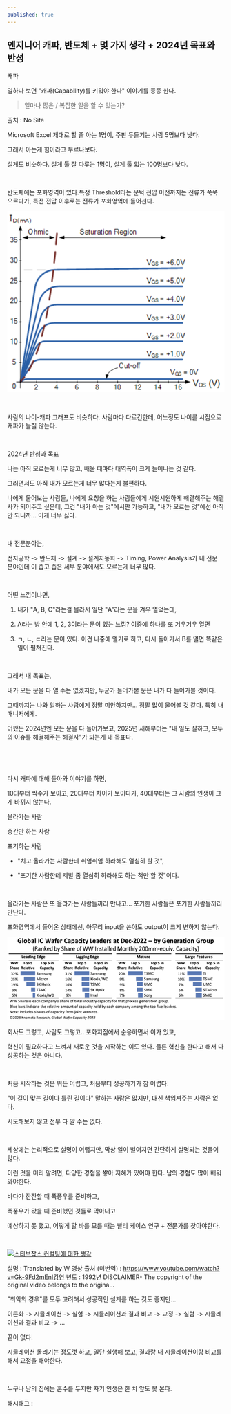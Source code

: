 ```yaml
---
published: true
---
```

## 엔지니어 캐파, 반도체 + 몇 가지 생각 + 2024년 목표와 반성

캐파

일하다 보면 "캐파(Capability)를 키워야 한다" 이야기를 종종 한다.

> 얼마나 많은 / 복잡한 일을 할 수 있는가?

출처 : No Site

Microsoft Excel 제대로 할 줄 아는 1명이, 주판 두들기는 사람 5명보다 낫다.

그래서 아는게 힘이라고 부르나보다.

설계도 비슷하다. 설계 툴 잘 다루는 1명이, 설계 툴 없는 100명보다 낫다.

​

반도체에는 포화영역이 있다.특정 Threshold라는 문턱 전압 이전까지는 전류가 쭉쭉 오르다가, 특전 전압 이후로는 전류가 포화영역에 들어선다.

![0](/assets/img/223381459144/0.png)

​

사람의 나이-캐파 그래프도 비슷하다. 사람마다 다르긴한데, 어느정도 나이를 시점으로 캐파가 늘질 않는다.

​

2024년 반성과 목표

나는 아직 모르는게 너무 많고, 배울 때마다 대역폭이 크게 늘어나는 것 같다.

그러면서도 아직 내가 모르는게 너무 많다는게 불편하다.

나에게 물어보는 사람들, 나에게 요청을 하는 사람들에게 시원시원하게 해결해주는 해결사가 되어주고 싶은데, 그건 "내가 아는 것"에서만 가능하고, "내가 모르는 것"에선 아직 안 되니까... 이게 너무 싫다.

​

내 전문분야는,

전자공학 -> 반도체 -> 설계 -> 설계자동화 -> Timing, Power Analysis가 내 전문 분야인데 이 좁고 좁은 세부 분야에서도 모르는게 너무 많다.

​

어떤 느낌이냐면, 

1) 내가 "A, B, C"라는걸 몰라서 일단 "A"라는 문을 겨우 열었는데,

2) A라는 방 안에 1, 2, 3이라는 문이 있는 느낌? 이중에 하나를 또 겨우겨우 열면

3) ㄱ, ㄴ, ㄷ라는 문이 있다. 이건 나중에 열기로 하고, 다시 돌아가서 B를 열면 똑같은 일이 펼쳐진다.

​

그래서 내 목표는,

내가 모든 문을 다 열 수는 없겠지만, 누군가 들어가본 문은 내가 다 들어가볼 것이다. 

그때까지는 나와 일하는 사람에게 정말 미안하지만... 정말 많이 물어볼 것 같다. 특히 내 매니저에게.

어쨌든 2024년엔 모든 문을 다 들어가보고, 2025년 새해부터는 "내 일도 잘하고, 모두의 이슈를 해결해주는 해결사"가 되는게 내 목표다.

​

​

다시 캐파에 대해 돌아와 이야기를 하면,

10대부터 싹수가 보이고, 20대부터 차이가 보이다가, 40대부터는 그 사람의 인생이 크게 바뀌지 않는다.

올라가는 사람

중간만 하는 사람

포기하는 사람

- "치고 올라가는 사람한테 쉬엄쉬엄 하라해도 열심히 할 것",

- "포기한 사람한테 제발 좀 열심히 하라해도 하는 척만 할 것"이다.

​

올라가는 사람은 또 올라가는 사람들끼리 만나고... 포기한 사람들은 포기한 사람들끼리 만난다.

포화영역에서 들어온 상태에선, 아무리 input을 쏟아도 output이 크게 변하지 않는다.

![1](/assets/img/223381459144/1.png)

회사도 그렇고, 사람도 그렇고.. 포화지점에서 순응하면서 이가 있고,

혁신이 필요하다고 느껴서 새로운 것을 시작하는 이도 있다. 물론 혁신을 한다고 해서 다 성공하는 것은 아니다.

​

처음 시작하는 것은 뭐든 어렵고, 처음부터 성공하기가 참 어렵다.

"이 길이 맞는 길이다 틀린 길이다" 말하는 사람은 많지만, 대신 책임져주는 사람은 없다.

시도해보지 않고 전부 다 알 수는 없다.

​

세상에는 논리적으로 설명이 어렵지만, 막상 일이 벌어지면 간단하게 설명되는 것들이 많다.

이런 것을 미리 알려면, 다양한 경험을 쌓아 지혜가 있어야 한다. 남의 경험도 많이 배워와야한다.

바다가 잔잔할 때 폭풍우를 준비하고,

폭풍우가 왔을 때 준비했던 것들로 막아내고

예상하지 못 했고, 어떻게 할 바를 모를 때는 빨리 케이스 연구 + 전문가를 찾아야한다.

​

[![스티브잡스 컨설팅에 대한 생각](https://i.ytimg.com/vi/RajSx1lpH3w/hqdefault.jpg)](https://youtu.be/RajSx1lpH3w?si=XGD3EEuUZ2c1QOhj)

설명 : Translated by W 영상 출처 (미번역) : https://www.youtube.com/watch?v=Gk-9Fd2mEnI강연 년도 : 1992년 DISCLAIMER- The copyright of the original video belongs to the origina...

"최악의 경우"를 모두 고려해서 성공적인 설계를 하는 것도 좋지만...

이론화 -> 시뮬레이션 -> 실험 -> 시뮬레이션과 결과 비교 -> 교정 -> 실험 -> 시뮬레이션과 결과 비교 -> ...

끝이 없다.

시물레이션 돌리기는 정도껏 하고, 일단 실행해 보고, 결과랑 내 시뮬레이션이랑 비교를 해서 교정을 해야한다.

​

누구나 남의 집에는 훈수를 두지만 자기 인생은 한 치 앞도 못 본다.

 해시태그 : 